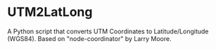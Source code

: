 UTM2LatLong
===========

A Python script that converts UTM Coordinates to Latitude/Longitude (WGS84).  Based on "node-coordinator" by Larry Moore.
